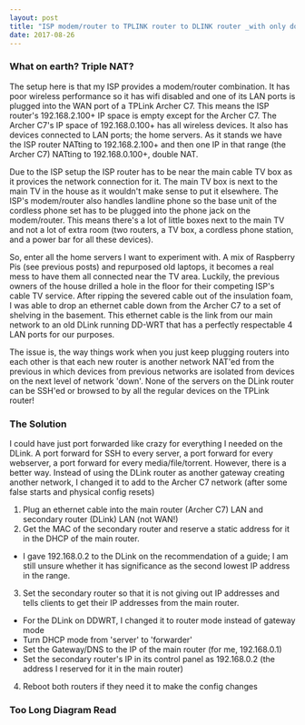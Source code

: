 ```yaml
---
layout: post
title: "ISP modem/router to TPLINK router to DLINK router _with only double NAT instead of triple NAT_"
date: 2017-08-26
---
```

### What on earth? Triple NAT?
The setup here is that my ISP provides a modem/router combination. It has poor wireless performance so it has wifi disabled and one of its LAN ports is plugged into the WAN port of a TPLink Archer C7. This means the ISP router's 192.168.2.100+ IP space is empty except for the Archer C7. The Archer C7's IP space of 192.168.0.100+ has all wireless devices. It also has devices connected to LAN ports; the home servers. As it stands we have the ISP router NATting to 192.168.2.100+ and then one IP in that range (the Archer C7) NATting to 192.168.0.100+, double NAT.

Due to the ISP setup the ISP router has to be near the main cable TV box as it provices the network connection for it. The main TV box is next to the main TV in the house as it wouldn't make sense to put it elsewhere. The ISP's modem/router also handles landline phone so the base unit of the cordless phone set has to be plugged into the phone jack on the modem/router. This means there's a lot of little boxes next to the main TV and not a lot of extra room (two routers, a TV box, a cordless phone station, and a power bar for all these devices).

So, enter all the home servers I want to experiment with. A mix of Raspberry Pis (see previous posts) and repurposed old laptops, it becomes a real mess to have them all connected near the TV area. Luckily, the previous owners of the house drilled a hole in the floor for their competing ISP's cable TV service. After ripping the severed cable out of the insulation foam, I was able to drop an ethernet cable down from the Archer C7 to a set of shelving in the basement. This ethernet cable is the link from our main network to an old DLink running DD-WRT that has a perfectly respectable 4 LAN ports for our purposes.

The issue is, the way things work when you just keep plugging routers into each other is that each new router is another network NAT'ed from the previous in which devices from previous networks are isolated from devices on the next level of network 'down'. None of the servers on the DLink router can be SSH'ed or browsed to by all the regular devices on the TPLink router!

### The Solution
I could have just port forwarded like crazy for everything I needed on the DLink. A port forward for SSH to every server, a port forward for every webserver, a port forward for every media/file/torrent. However, there is a better way. 
Instead of using the DLink router as another gateway creating another network, I changed it to add to the Archer C7 network (after some false starts and physical config resets)
1. Plug an ethernet cable into the main router (Archer C7) LAN and secondary router (DLink) LAN (not WAN!)
2. Get the MAC of the secondary router and reserve a static address for it in the DHCP of the main router. 
- I gave 192.168.0.2 to the DLink on the recommendation of a guide; I am still unsure whether it has significance as the second lowest IP address in the range.
3. Set the secondary router so that it is not giving out IP addresses and tells clients to get their IP addresses from the main router.
- For the DLink on DDWRT, I changed it to router mode instead of gateway mode
- Turn DHCP mode from 'server' to 'forwarder'
- Set the Gateway/DNS to the IP of the main router (for me, 192.168.0.1)
- Set the secondary router's IP in its control panel as 192.168.0.2 (the address I reserved for it in the main router)
4. Reboot both routers if they need it to make the config changes


### Too Long Diagram Read
